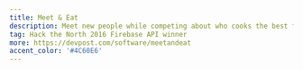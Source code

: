 ```yaml
---
title: Meet & Eat
description: Meet new people while competing about who cooks the best food!
tag: Hack the North 2016 Firebase API winner
more: https://devpost.com/software/meetandeat
accent_color: '#4C60E6'
---
```

